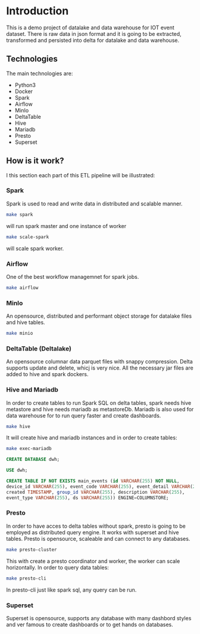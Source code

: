 # Introduction
This is a demo project of datalake and data warehouse for IOT event dataset. There is raw data in json format and it is going to be extracted, transformed and persisted into delta for datalake and data warehouse.
## Technologies
The main technologies are:
* Python3
* Docker
* Spark
* Airflow
* MinIo
* DeltaTable
* Hive
* Mariadb
* Presto
* Superset

## How is it work?
I this section each part of this ETL pipeline will be illustrated:
### Spark
Spark is used to read and write data in distributed and scalable manner.
```bash
make spark
```
will run spark master and one instance of worker
```bash
make scale-spark
```
will scale spark worker.
### Airflow
One of the best workflow managemnet for spark jobs.
```bash
make airflow
```
### MinIo
An opensource, distributed and performant object storage for datalake files and hive tables.
```bash
make minio
```
### DeltaTable (Deltalake)
An opensource columnar data parquet files with snappy compression. Delta supports update and delete, whicj is very nice. All the necessary jar files are added to hive and spark dockers.
### Hive and Mariadb
In order to create tables to run Spark SQL on delta tables, spark needs hive metastore and hive needs mariadb as metastoreDb. Mariadb is also used for data warehouse for to run query faster and create dashboards.
```bash
make hive
```
It will create hive and mariadb instances and in order to create tables:
```bash
make exec-mariadb
```
```sql
CREATE DATABASE dwh;

USE dwh;

CREATE TABLE IF NOT EXISTS main_events (id VARCHAR(255) NOT NULL, 
device_id VARCHAR(255), event_code VARCHAR(255), event_detail VARCHAR(255), 
created TIMESTAMP, group_id VARCHAR(255), description VARCHAR(255), 
event_type VARCHAR(255), ds VARCHAR(255)) ENGINE=COLUMNSTORE;
```
### Presto
In order to have acces to delta tables without spark, presto is going to be employed as distributed query engine. It works with superset and hive tables. Presto is opensource, scaleable and can connect to any databases.
```bash
make presto-cluster
```
This with create a presto coordinator and worker, the worker can scale horizontally. In order to query data tables:
```bash
make presto-cli
```
In presto-cli just like spark sql, any query can be run.
### Superset
Superset is opensource, supports any database with many dashbord styles and ver famous to create dashboards or to get hands on databases.
